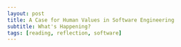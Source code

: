 ```yaml
---
layout: post
title: A Case for Human Values in Software Engineering
subtitle: What's Happening?
tags: [reading, reflection, software]
---
```


